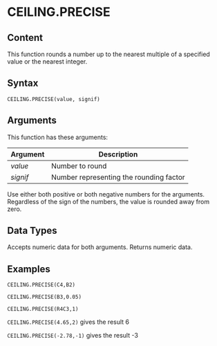 # CEILING.PRECISE

## Content

This function rounds a number up to the nearest multiple of a specified value or the nearest integer.

## Syntax

`CEILING.PRECISE(value, signif)`

## Arguments

This function has these arguments:

| Argument | Description |
| -------- | ----------- |
| *value* | Number to round |
| *signif* | Number representing the rounding factor |

Use either both positive or both negative numbers for the arguments. Regardless of the sign of the numbers, the value is rounded away from zero.

## Data Types

Accepts numeric data for both arguments. Returns numeric data.

## Examples

`CEILING.PRECISE(C4,B2)`

`CEILING.PRECISE(B3,0.05)`

`CEILING.PRECISE(R4C3,1)`

`CEILING.PRECISE(4.65,2)` gives the result 6

`CEILING.PRECISE(-2.78,-1)` gives the result -3